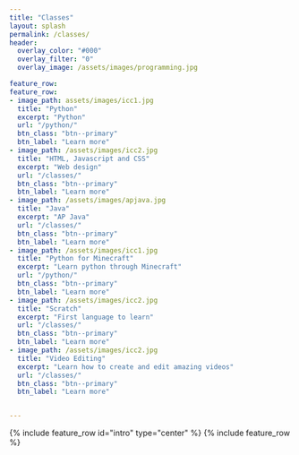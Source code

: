 ```yaml
---
title: "Classes"
layout: splash
permalink: /classes/
header:
  overlay_color: "#000"
  overlay_filter: "0"
  overlay_image: /assets/images/programming.jpg  

feature_row:
feature_row:
- image_path: assets/images/icc1.jpg
  title: "Python"
  excerpt: "Python"
  url: "/python/"
  btn_class: "btn--primary"
  btn_label: "Learn more"
- image_path: /assets/images/icc2.jpg
  title: "HTML, Javascript and CSS"
  excerpt: "Web design"
  url: "/classes/"
  btn_class: "btn--primary"
  btn_label: "Learn more"
- image_path: /assets/images/apjava.jpg
  title: "Java"
  excerpt: "AP Java"
  url: "/classes/"
  btn_class: "btn--primary"
  btn_label: "Learn more"  
- image_path: /assets/images/icc1.jpg
  title: "Python for Minecraft"
  excerpt: "Learn python through Minecraft"
  url: "/python/"
  btn_class: "btn--primary"
  btn_label: "Learn more"
- image_path: /assets/images/icc2.jpg
  title: "Scratch"
  excerpt: "First language to learn"
  url: "/classes/"
  btn_class: "btn--primary"
  btn_label: "Learn more"
- image_path: /assets/images/icc2.jpg
  title: "Video Editing"
  excerpt: "Learn how to create and edit amazing videos"
  url: "/classes/"
  btn_class: "btn--primary"
  btn_label: "Learn more"


---
```


{% include feature_row id="intro" type="center" %}
{% include feature_row %}
